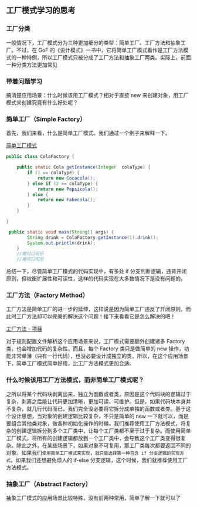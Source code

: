 ## 工厂模式学习的思考
### 工厂分类
一般情况下，工厂模式分为三种更加细分的类型：简单工厂、工厂方法和抽象工厂。不过，在 GoF 的《设计模式》一书中，它将简单工厂模式看作是工厂方法模式的一种特例，所以工厂模式只被分成了工厂方法和抽象工厂两类。实际上，前面一种分类方法更加常见

### 带着问题学习
搞清楚应用场景：什么时候该用工厂模式？相对于直接 new 来创建对象，用工厂模式来创建究竟有什么好处呢？

### 简单工厂（Simple Factory）
首先，我们来看，什么是简单工厂模式。我们通过一个例子来解释一下。

[简单工厂模式](src/main/java/simpleFactory)

```java
public class ColaFactory {

    public static Cola getInstance(Integer  colaType) {
        if (1 == colaType) {
            return new Cocacola();
        } else if (2 == colaType) {
            return new Pepsicola();
        } else {
            return new Fakecola();
        }
    }

}
```

```java
 public static void main(String[] args) {
        String drink = ColaFactory.getInstance(1).drink();
        System.out.println(drink);
    }
    //喝可口可乐
    //喝可口可乐
```
总结一下，尽管简单工厂模式的代码实现中，有多处 if 分支判断逻辑，违背开闭原则，但权衡扩展性和可读性，这样的代码实现在大多数情况下是没有问题的。

### 工厂方法（Factory Method）
工厂方法是简单工厂的进一步的延伸，这样说是因为简单工厂违反了开闭原则，而此时工厂方法却可以完美的解决这个问题！接下来看看它是怎么解决的吧！

[工厂方法 - 项目](src/main/java/factoryMethod)


对于规则配置文件解析这个应用场景来说，工厂模式需要额外创建诸多 Factory 类，也会增加代码的复杂性，而且，每个 Factory 类只是做简单的 new 操作，功能非常单薄（只有一行代码），也没必要设计成独立的类，所以，在这个应用场景下，简单工厂模式简单好用，比工厂方法模式更加合适。

### 什么时候该用工厂方法模式，而非简单工厂模式呢？
之所以将某个代码块剥离出来，独立为函数或者类，原因是这个代码块的逻辑过于复杂，剥离之后能让代码更加清晰，更加可读、可维护。但是，如果代码块本身并不复杂，就几行代码而已，我们完全没必要将它拆分成单独的函数或者类。基于这个设计思想，当对象的创建逻辑比较复杂，不只是简单的 new 一下就可以，而是要组合其他类对象，做各种初始化操作的时候，我们推荐使用工厂方法模式，将复杂的创建逻辑拆分到多个工厂类中，让每个工厂类都不至于过于复杂。而使用简单工厂模式，将所有的创建逻辑都放到一个工厂类中，会导致这个工厂类变得很复杂。除此之外，在某些场景下，如果对象不可复用，那工厂类每次都要返回不同的对象。如果我们`使用简单工厂模式来实现`，`就只能选择第一种包含 if 分支逻辑的实现方式`。如果我们还想避免烦人的 if-else 分支逻辑，这个时候，我们就推荐使用工厂方法模式。


### 抽象工厂（Abstract Factory）
抽象工厂模式的应用场景比较特殊，没有前两种常用，简单了解一下就可以了

